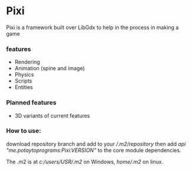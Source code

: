 # Pixi
Pixi is a framework built over LibGdx to help in the process in making a game

### features
 - Rendering
 - Animation (spine and image)
 - Physics
 - Scripts
 - Entities
 
### Planned features
 - 3D variants of current features
 
### How to use:
download repository branch and add to your */.m2/repository* then add *api "me.potaytoprograms:Pixi:VERSION"* to the core module dependencies.

The .m2 is at *c:/users/USR/.m2* on Windows, *home/.m2* on linux.
